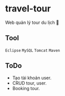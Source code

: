 # travel-tour
Web quản lý tour du lịch :hospital:

## Tool
`Eclipse`
`MySQL`
`Tomcat`
`Maven`

## ToDo
- Tạo tài khoản user.
- CRUD tour, user.
- Booking tour.
